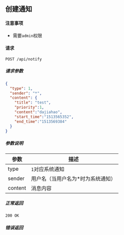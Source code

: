 ## 创建通知

#### 注意事项

- 需要`admin`权限

#### 请求

```
POST /api/notify
```

##### 请求参数

```json
{
  "type": 1,
  "sender": "*",
  "content": {
    "title": "test",
    "priority":1,
    "content":"dajiahao",
    "start_time":"1513565352",
    "end_time":"1513569384"
  }
}
```

##### 参数说明

|参数|描述|
|---|---|
|type|`1`对应系统通知|
|sender|用户名（当用户名为*时为系统通知）|
|content|消息内容|
##### 正常返回

```
200 OK
```

##### 错误返回
